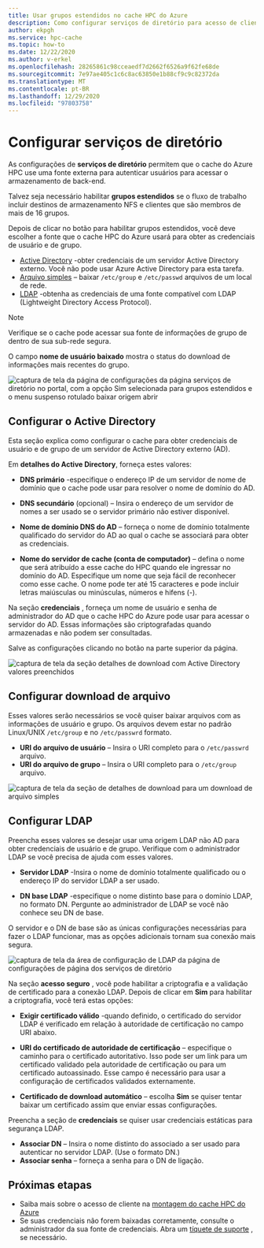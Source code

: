 ```yaml
---
title: Usar grupos estendidos no cache HPC do Azure
description: Como configurar serviços de diretório para acesso de cliente a destinos de armazenamento no cache HPC do Azure
author: ekpgh
ms.service: hpc-cache
ms.topic: how-to
ms.date: 12/22/2020
ms.author: v-erkel
ms.openlocfilehash: 28265861c98cceaedf7d2662f6526a9f62fe68de
ms.sourcegitcommit: 7e97ae405c1c6c8ac63850e1b88cf9c9c82372da
ms.translationtype: MT
ms.contentlocale: pt-BR
ms.lasthandoff: 12/29/2020
ms.locfileid: "97803758"
---
```

# <a name="configure-directory-services"></a>Configurar serviços de diretório

As configurações de **serviços de diretório** permitem que o cache do Azure HPC use uma fonte externa para autenticar usuários para acessar o armazenamento de back-end.

Talvez seja necessário habilitar **grupos estendidos** se o fluxo de trabalho incluir destinos de armazenamento NFS e clientes que são membros de mais de 16 grupos.

Depois de clicar no botão para habilitar grupos estendidos, você deve escolher a fonte que o cache HPC do Azure usará para obter as credenciais de usuário e de grupo.

* [Active Directory](#configure-active-directory) -obter credenciais de um servidor Active Directory externo. Você não pode usar Azure Active Directory para esta tarefa.
* [Arquivo simples](#configure-file-download) – baixar `/etc/group` e `/etc/passwd` arquivos de um local de rede.
* [LDAP](#configure-ldap) -obtenha as credenciais de uma fonte compatível com LDAP (Lightweight Directory Access Protocol).

> [!NOTE]
> Verifique se o cache pode acessar sua fonte de informações de grupo de dentro de sua sub-rede segura.<!-- + details/examples -->

O campo **nome de usuário baixado** mostra o status do download de informações mais recentes do grupo.

![captura de tela da página de configurações da página serviços de diretório no portal, com a opção Sim selecionada para grupos estendidos e o menu suspenso rotulado baixar origem abrir](media/directory-services-select-group-source.png)

## <a name="configure-active-directory"></a>Configurar o Active Directory

Esta seção explica como configurar o cache para obter credenciais de usuário e de grupo de um servidor de Active Directory externo (AD).

Em **detalhes do Active Directory**, forneça estes valores:

* **DNS primário** -especifique o endereço IP de um servidor de nome de domínio que o cache pode usar para resolver o nome de domínio do AD.

* **DNS secundário** (opcional) – Insira o endereço de um servidor de nomes a ser usado se o servidor primário não estiver disponível.

* **Nome de domínio DNS do AD** – forneça o nome de domínio totalmente qualificado do servidor do AD ao qual o cache se associará para obter as credenciais.

* **Nome do servidor de cache (conta de computador)** – defina o nome que será atribuído a esse cache do HPC quando ele ingressar no domínio do AD. Especifique um nome que seja fácil de reconhecer como esse cache. O nome pode ter até 15 caracteres e pode incluir letras maiúsculas ou minúsculas, números e hifens (-).

Na seção **credenciais** , forneça um nome de usuário e senha de administrador do AD que o cache HPC do Azure pode usar para acessar o servidor do AD. Essas informações são criptografadas quando armazenadas e não podem ser consultadas.

Salve as configurações clicando no botão na parte superior da página.

![captura de tela da seção detalhes de download com Active Directory valores preenchidos](media/group-download-details-ad.png)

## <a name="configure-file-download"></a>Configurar download de arquivo

Esses valores serão necessários se você quiser baixar arquivos com as informações de usuário e grupo. Os arquivos devem estar no padrão Linux/UNIX `/etc/group` e no `/etc/passwrd` formato.

* **URI do arquivo de usuário** – Insira o URI completo para o `/etc/passwrd` arquivo.
* **URI do arquivo de grupo** – Insira o URI completo para o `/etc/group` arquivo.

![captura de tela da seção de detalhes de download para um download de arquivo simples](media/group-download-details-file.png)

## <a name="configure-ldap"></a>Configurar LDAP

Preencha esses valores se desejar usar uma origem LDAP não AD para obter credenciais de usuário e de grupo. Verifique com o administrador LDAP se você precisa de ajuda com esses valores.

* **Servidor LDAP** -Insira o nome de domínio totalmente qualificado ou o endereço IP do servidor LDAP a ser usado. <!-- only one, not up to 3 -->

* **DN base LDAP** -especifique o nome distinto base para o domínio LDAP, no formato DN. Pergunte ao administrador de LDAP se você não conhece seu DN de base.

O servidor e o DN de base são as únicas configurações necessárias para fazer o LDAP funcionar, mas as opções adicionais tornam sua conexão mais segura.

![captura de tela da área de configuração de LDAP da página de configurações de página dos serviços de diretório](media/group-download-details-ldap.png)

Na seção **acesso seguro** , você pode habilitar a criptografia e a validação de certificado para a conexão LDAP. Depois de clicar em **Sim** para habilitar a criptografia, você terá estas opções:

* **Exigir certificado válido** -quando definido, o certificado do servidor LDAP é verificado em relação à autoridade de certificação no campo URI abaixo.

* **URI do certificado de autoridade de certificação** – especifique o caminho para o certificado autoritativo. Isso pode ser um link para um certificado validado pela autoridade de certificação ou para um certificado autoassinado. Esse campo é necessário para usar a configuração de certificados validados externamente.

* **Certificado de download automático** – escolha **Sim** se quiser tentar baixar um certificado assim que enviar essas configurações.

Preencha a seção de **credenciais** se quiser usar credenciais estáticas para segurança LDAP.

* **Associar DN** – Insira o nome distinto do associado a ser usado para autenticar no servidor LDAP. (Use o formato DN.)
* **Associar senha** – forneça a senha para o DN de ligação.

## <a name="next-steps"></a>Próximas etapas

* Saiba mais sobre o acesso de cliente na [montagem do cache HPC do Azure](hpc-cache-mount.md)
* Se suas credenciais não forem baixadas corretamente, consulte o administrador da sua fonte de credenciais. Abra um [tíquete de suporte](hpc-cache-support-ticket.md) , se necessário.
